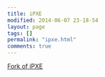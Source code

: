 ```yaml
---
title: iPXE
modified: 2014-06-07 23-18-54
layout: page
tags: []
permalink: "ipxe.html"
comments: true
---
```


[Fork of iPXE](https://github.com/Shopify/ipxe)
